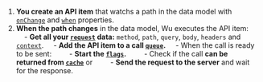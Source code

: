 1. **You create an API item** that watchs a path in the data model with
[`onChange`](./documentation-properties.md#onchange) and [`when`](./documentation-properties.md#when) properties.
1. **When the path changes** in the data model, Wu executes the API item:
    - **Get all your [`request`](#request-property) data:** `method`, `path`, `query`, `body`, `headers` and [`context`](#optionscontext).
    - **Add the API item to a call [`queue`](#queue).**
    - When the call is ready to be sent:
        - **Start the [`flags`](#optionsflags).**
        - Check if the call **can be returned from [`cache`](#optionscacheable)** or
        - **Send the request to the server** and wait for the response.
